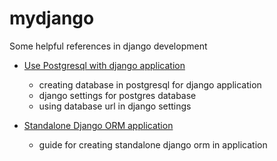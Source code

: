 # mydjango
Some helpful references in django development

- [Use Postgresql with django application](https://github.com/Ishtiaq11/mydjango/blob/master/djnago-postgres.md)
  - creating database in postgresql for django application
  - django settings for postgres database
  - using database url in django settings

- [Standalone Django ORM application](https://github.com/Ishtiaq11/mydjango/blob/master/standalone-django-orm.md)
  - guide for creating standalone django orm in application
